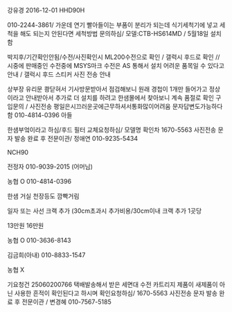 강유경
2016-12-01 HHD90H 

010-2244-3861/ 가운데 연기 빨아들이는 부품이 분리가 되는데 식기세척기에 넣고 세척을 해도 되는지 안된다면 세척방법 문의하심/ 모델:CTB-HS614MD / 5월18일 설치함



박지후/기간확인안됨/수전/사진확인시 ML200수전으로 확인 / 갤럭시 후드로 확인 // 시중에 판매중인 수전중에 MSYS마크 수전은 AS 통해서 설치 어려운 품목일 수 있다고 안내 / 갤럭시 후드 스티커 사진 전송 안내



상부장 유리문 쾅닫혀서 기사방문받아서 점검해보니 원래 경첩이 1개만 들어가고 정상이라고 안내받아서 추가로 더 설치를 하려고 한샘몰에서 찾아보니 계속 품절로 확인  구입문의  / 사진전송  평일은시끄러운곳에근무하셔서통화많이어려움 문자답변도가능하다함  010-4814-0396 아들


한샘부엌이라고 하심/후드 필터 교체요청하심/ 모델명 확인차 1670-5563 사진전송 문자 발송 완료 후 전문이관/ 정애연 010-9235-5434


NCH90

전정자 010-9039-2015
(어머님)

농협
O 010-4814-0396

한샘 거실 천장등도 깜빡거림


일자 또는 사선 크랙 추가 (30cm초과시 추가비용/30cm이내 크랙 추가 1곳당


13만원
16만원


농협 O 
010-3636-8143

김금희(아내)
010-8833-1547

농협 X



기요청건 25060200766 택배발송해서 받은 세면대 수전 카트리지 제품이 새제품이 아닌 사용한 흔적이 확인된다고 하시며 확인요청하심/ 1670-5563 사진전송 문자 발송 완료 후 전문이관 / 변경혜 010-7567-5185